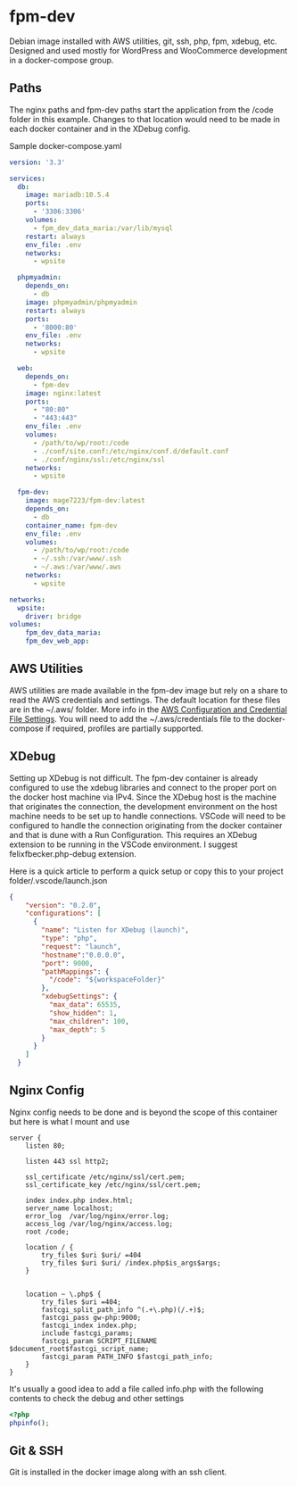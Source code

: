 # fpm-dev

Debian image installed with AWS utilities, git, ssh, php, fpm, xdebug, etc. Designed and used mostly for WordPress and WooCommerce development in a docker-compose group. 

## Paths
The nginx paths and fpm-dev paths start the application from the /code folder in this example. Changes to that location would need to be made in each docker container and in the XDebug config.

Sample docker-compose.yaml

```yaml
version: '3.3'

services:
  db:
    image: mariadb:10.5.4
    ports:
      - '3306:3306'
    volumes:
      - fpm_dev_data_maria:/var/lib/mysql
    restart: always
    env_file: .env
    networks:
      - wpsite

  phpmyadmin:
    depends_on:
      - db
    image: phpmyadmin/phpmyadmin
    restart: always
    ports:
      - '8000:80'
    env_file: .env
    networks:
      - wpsite

  web: 
    depends_on: 
      - fpm-dev
    image: nginx:latest
    ports: 
      - "80:80"
      - "443:443"
    env_file: .env
    volumes:
      - /path/to/wp/root:/code
      - ./conf/site.conf:/etc/nginx/conf.d/default.conf
      - ./conf/nginx/ssl:/etc/nginx/ssl
    networks:
      - wpsite

  fpm-dev:
    image: mage7223/fpm-dev:latest
    depends_on: 
      - db
    container_name: fpm-dev
    env_file: .env
    volumes:
      - /path/to/wp/root:/code
      - ~/.ssh:/var/www/.ssh
      - ~/.aws:/var/www/.aws
    networks:
      - wpsite

networks:
  wpsite:
    driver: bridge
volumes:
    fpm_dev_data_maria:
    fpm_dev_web_app:
```

## AWS Utilities

AWS utilities are made available in the fpm-dev image but rely on a share to read the AWS credentials and settings. The default location for these files are in the ~/.aws/ folder. More info in the [AWS Configuration and Credential File Settings](https://docs.aws.amazon.com/cli/latest/userguide/cli-configure-files.html). You will need to add the ~/.aws/credentials file to the docker-compose if required, profiles are partially supported.

## XDebug
Setting up XDebug is not difficult. The fpm-dev container is already configured to use the xdebug libraries and connect to the proper port on the docker host machine via IPv4. Since the XDebug host is the machine that originates the connection, the development environment on the host machine needs to be set up to handle connections. VSCode will need to be configured to handle the connection originating from the docker container and that is dune with a Run Configuration. This requires an XDebug extension to be running in the VSCode environment. I suggest felixfbecker.php-debug extension.

Here is a quick article to perform a quick setup or copy this to your project folder/.vscode/launch.json
```json
{
    "version": "0.2.0",
    "configurations": [
      {
        "name": "Listen for XDebug (launch)",
        "type": "php",
        "request": "launch",
        "hostname":"0.0.0.0",
        "port": 9000,
        "pathMappings": {
          "/code": "${workspaceFolder}"
        },
        "xdebugSettings": {
          "max_data": 65535,
          "show_hidden": 1,
          "max_children": 100,
          "max_depth": 5
        }
      }
    ]
  }
```

## Nginx Config
Nginx config needs to be done and is beyond the scope of this container but here is what I mount and use
```nginx
server {
    listen 80;

    listen 443 ssl http2;

    ssl_certificate /etc/nginx/ssl/cert.pem; 
    ssl_certificate_key /etc/nginx/ssl/cert.pem; 

    index index.php index.html;
    server_name localhost;
    error_log  /var/log/nginx/error.log;
    access_log /var/log/nginx/access.log;
    root /code;

    location / {
        try_files $uri $uri/ =404
    	try_files $uri $uri/ /index.php$is_args$args;
    }


    location ~ \.php$ {
        try_files $uri =404;
        fastcgi_split_path_info ^(.+\.php)(/.+)$;
        fastcgi_pass gw-php:9000;
        fastcgi_index index.php;
        include fastcgi_params;
        fastcgi_param SCRIPT_FILENAME $document_root$fastcgi_script_name;
        fastcgi_param PATH_INFO $fastcgi_path_info;
    }
}
```

It's usually a good idea to add a file called info.php with the following contents to check the debug and other settings
```php
<?php
phpinfo();
```

## Git & SSH 
Git is installed in the docker image along with an ssh client. 

 
